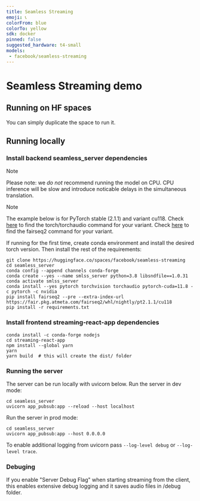 ```yaml
---
title: Seamless Streaming
emoji: 📞
colorFrom: blue
colorTo: yellow
sdk: docker
pinned: false
suggested_hardware: t4-small
models:
 - facebook/seamless-streaming
---
```


# Seamless Streaming demo
## Running on HF spaces
You can simply duplicate the space to run it.

## Running locally
### Install backend seamless_server dependencies

> [!NOTE]
> Please note: we *do not* recommend running the model on CPU. CPU inference will be slow and introduce noticable delays in the simultaneous translation.

> [!NOTE]
> The example below is for PyTorch stable (2.1.1) and variant cu118. 
> Check [here](https://pytorch.org/get-started/locally/) to find the torch/torchaudio command for your variant. 
> Check [here](https://github.com/facebookresearch/fairseq2#variants) to find the fairseq2 command for your variant.

If running for the first time, create conda environment and install the desired torch version. Then install the rest of the requirements:
```
git clone https://huggingface.co/spaces/facebook/seamless-streaming
cd seamless_server
conda config --append channels conda-forge
conda create --yes --name smlss_server python=3.8 libsndfile==1.0.31
conda activate smlss_server
conda install --yes pytorch torchvision torchaudio pytorch-cuda=11.8 -c pytorch -c nvidia
pip install fairseq2 --pre --extra-index-url https://fair.pkg.atmeta.com/fairseq2/whl/nightly/pt2.1.1/cu118
pip install -r requirements.txt
```

### Install frontend streaming-react-app dependencies
```
conda install -c conda-forge nodejs
cd streaming-react-app
npm install --global yarn
yarn
yarn build  # this will create the dist/ folder
```


### Running the server

The server can be run locally with uvicorn below.
Run the server in dev mode:

```
cd seamless_server
uvicorn app_pubsub:app --reload --host localhost
```

Run the server in prod mode:

```
cd seamless_server
uvicorn app_pubsub:app --host 0.0.0.0
```

To enable additional logging from uvicorn pass `--log-level debug` or `--log-level trace`.


### Debuging

If you enable "Server Debug Flag" when starting streaming from the client, this enables extensive debug logging and it saves audio files in /debug folder. 